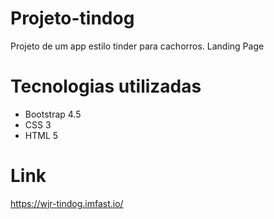 # Projeto-tindog
Projeto de um app estilo tinder para cachorros.
Landing Page

# Tecnologias utilizadas
- Bootstrap 4.5
- CSS 3 
- HTML 5


# Link
https://wjr-tindog.imfast.io/

